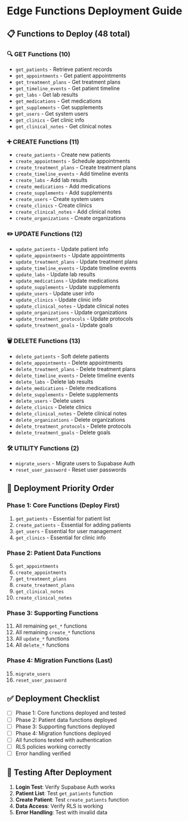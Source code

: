 # Edge Functions Deployment Guide

## 📋 Functions to Deploy (48 total)

### 🔍 GET Functions (10)
- `get_patients` - Retrieve patient records
- `get_appointments` - Get patient appointments  
- `get_treatment_plans` - Get treatment plans
- `get_timeline_events` - Get patient timeline
- `get_labs` - Get lab results
- `get_medications` - Get medications
- `get_supplements` - Get supplements
- `get_users` - Get system users
- `get_clinics` - Get clinic info
- `get_clinical_notes` - Get clinical notes

### ➕ CREATE Functions (11)
- `create_patients` - Create new patients
- `create_appointments` - Schedule appointments
- `create_treatment_plans` - Create treatment plans
- `create_timeline_events` - Add timeline events
- `create_labs` - Add lab results
- `create_medications` - Add medications
- `create_supplements` - Add supplements
- `create_users` - Create system users
- `create_clinics` - Create clinics
- `create_clinical_notes` - Add clinical notes
- `create_organizations` - Create organizations

### ✏️ UPDATE Functions (12)
- `update_patients` - Update patient info
- `update_appointments` - Update appointments
- `update_treatment_plans` - Update treatment plans
- `update_timeline_events` - Update timeline events
- `update_labs` - Update lab results
- `update_medications` - Update medications
- `update_supplements` - Update supplements
- `update_users` - Update user info
- `update_clinics` - Update clinic info
- `update_clinical_notes` - Update clinical notes
- `update_organizations` - Update organizations
- `update_treatment_protocols` - Update protocols
- `update_treatment_goals` - Update goals

### 🗑️ DELETE Functions (13)
- `delete_patients` - Soft delete patients
- `delete_appointments` - Delete appointments
- `delete_treatment_plans` - Delete treatment plans
- `delete_timeline_events` - Delete timeline events
- `delete_labs` - Delete lab results
- `delete_medications` - Delete medications
- `delete_supplements` - Delete supplements
- `delete_users` - Delete users
- `delete_clinics` - Delete clinics
- `delete_clinical_notes` - Delete clinical notes
- `delete_organizations` - Delete organizations
- `delete_treatment_protocols` - Delete protocols
- `delete_treatment_goals` - Delete goals

### 🛠️ UTILITY Functions (2)
- `migrate_users` - Migrate users to Supabase Auth
- `reset_user_password` - Reset user passwords

## 🚀 Deployment Priority Order

### Phase 1: Core Functions (Deploy First)
1. `get_patients` - Essential for patient list
2. `create_patients` - Essential for adding patients
3. `get_users` - Essential for user management
4. `get_clinics` - Essential for clinic info

### Phase 2: Patient Data Functions
5. `get_appointments`
6. `create_appointments`
7. `get_treatment_plans`
8. `create_treatment_plans`
9. `get_clinical_notes`
10. `create_clinical_notes`

### Phase 3: Supporting Functions
11. All remaining `get_*` functions
12. All remaining `create_*` functions
13. All `update_*` functions
14. All `delete_*` functions

### Phase 4: Migration Functions (Last)
15. `migrate_users`
16. `reset_user_password`

## ✅ Deployment Checklist

- [ ] Phase 1: Core functions deployed and tested
- [ ] Phase 2: Patient data functions deployed
- [ ] Phase 3: Supporting functions deployed  
- [ ] Phase 4: Migration functions deployed
- [ ] All functions tested with authentication
- [ ] RLS policies working correctly
- [ ] Error handling verified

## 🧪 Testing After Deployment

1. **Login Test**: Verify Supabase Auth works
2. **Patient List**: Test `get_patients` function
3. **Create Patient**: Test `create_patients` function
4. **Data Access**: Verify RLS is working
5. **Error Handling**: Test with invalid data